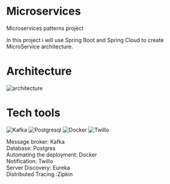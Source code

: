 # Microservices
Microservices patterns project

In this project i will use Spring Boot and Spring Cloud to create MicroService architecture.

<h1>Architecture</h1>

![architecture](https://user-images.githubusercontent.com/101453514/186715518-9621e33b-4b8e-45e1-a95c-9f3f4ff45b68.png)

<h1>Tech tools</h1>

![Kafka](https://img.shields.io/badge/-Apache_Kafka-121212?style=for-the-badge&logo=apachekafka)
![Postgresql](https://img.shields.io/badge/-Postgresql-dedee0?style=for-the-badge&logo=postgresql)
![Docker](https://img.shields.io/badge/-Docker-313e94?style=for-the-badge&logo=docker)
![Twillo](https://img.shields.io/badge/-Twillo-121212?style=for-the-badge&logo=twilio)

Message broker: Kafka <br>
Database: Postgres <br>
Automating the deployment: Docker <br>
Notification: Twillo <br>
Server Discovery: Eureka <br>
Distributed Tracing :Zipkin <br>
